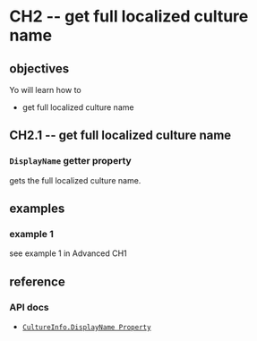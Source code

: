 # CH2 -- get full localized culture name
## objectives
Yo will learn how to

+ get full localized culture name 

## CH2.1 -- get full localized culture name
### `DisplayName` getter property
gets the full localized culture name.

## examples
### example 1
see example 1 in Advanced CH1

## reference
### API docs
+ [`CultureInfo.DisplayName Property`](https://learn.microsoft.com/en-us/dotnet/api/system.globalization.cultureinfo.displayname?view=net-8.0)